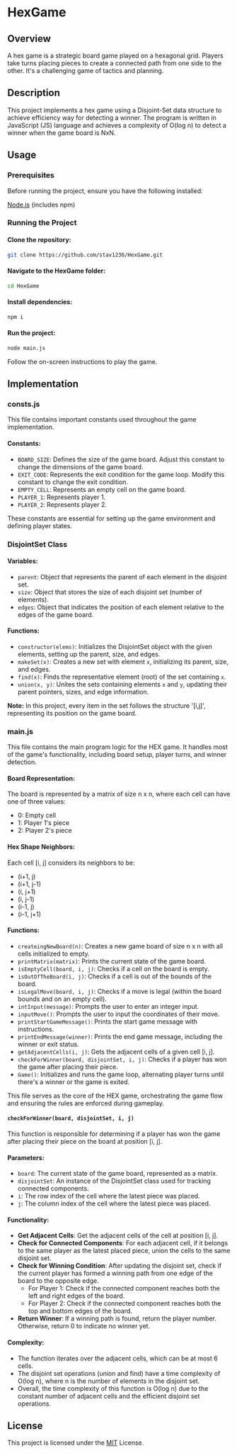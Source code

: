 # HexGame

## Overview

A hex game is a strategic board game played on a hexagonal grid. Players take turns placing pieces to create a connected path from one side to the other. It's a challenging game of tactics and planning.

## Description

This project implements a hex game using a Disjoint-Set data structure to achieve efficiency way for detecting a winner. The program is written in JavaScript (JS) language and achieves a complexity of O(log n) to detect a winner when the game board is NxN.

## Usage

### Prerequisites

Before running the project, ensure you have the following installed:

[Node.js](https://nodejs.org/) (includes npm)

### Running the Project

#### Clone the repository:

```bash
git clone https://github.com/stav1236/HexGame.git
```

#### Navigate to the HexGame folder:

```bash
cd HexGame
```

#### Install dependencies:

```bash
npm i
```

#### Run the project:

```bash
node main.js
```

Follow the on-screen instructions to play the game.

## Implementation

### consts.js

This file contains important constants used throughout the game implementation.

#### Constants:

- `BOARD_SIZE`: Defines the size of the game board. Adjust this constant to change the dimensions of the game board.
- `EXIT_CODE`: Represents the exit condition for the game loop. Modify this constant to change the exit condition.
- `EMPTY_CELL`: Represents an empty cell on the game board.
- `PLAYER_1`: Represents player 1.
- `PLAYER_2`: Represents player 2.

These constants are essential for setting up the game environment and defining player states.

### DisjointSet Class

#### Variables:

- `parent`: Object that represents the parent of each element in the disjoint set.
- `size`: Object that stores the size of each disjoint set (number of elements).
- `edges`: Object that indicates the position of each element relative to the edges of the game board.

#### Functions:

- `constructor(elems)`: Initializes the DisjointSet object with the given elements, setting up the parent, size, and edges.
- `makeSet(x)`: Creates a new set with element `x`, initializing its parent, size, and edges.
- `find(x)`: Finds the representative element (root) of the set containing `x`.
- `union(x, y)`: Unites the sets containing elements `x` and `y`, updating their parent pointers, sizes, and edge information.

**Note:** In this project, every item in the set follows the structure '[i,j]', representing its position on the game board.

### main.js

This file contains the main program logic for the HEX game. It handles most of the game's functionality, including board setup, player turns, and winner detection.

#### Board Representation:

The board is represented by a matrix of size n x n, where each cell can have one of three values:

- 0: Empty cell
- 1: Player 1's piece
- 2: Player 2's piece

#### Hex Shape Neighbors:

Each cell [i, j] considers its neighbors to be:

- (i+1, j)
- (i+1, j-1)
- (i, j+1)
- (i, j-1)
- (i-1, j)
- (i-1, j+1)

#### Functions:

- `createingNewBoard(n)`: Creates a new game board of size n x n with all cells initialized to empty.
- `printMatrix(matrix)`: Prints the current state of the game board.
- `isEmptyCell(board, i, j)`: Checks if a cell on the board is empty.
- `isOutOfTheBoard(i, j)`: Checks if a cell is out of the bounds of the board.
- `isLegalMove(board, i, j)`: Checks if a move is legal (within the board bounds and on an empty cell).
- `intInput(message)`: Prompts the user to enter an integer input.
- `inputMove()`: Prompts the user to input the coordinates of their move.
- `printStartGameMessage()`: Prints the start game message with instructions.
- `printEndMessage(winner)`: Prints the end game message, including the winner or exit status.
- `getAdjacentCells(i, j)`: Gets the adjacent cells of a given cell [i, j].
- `checkForWinner(board, disjointSet, i, j)`: Checks if a player has won the game after placing their piece.
- `Game()`: Initializes and runs the game loop, alternating player turns until there's a winner or the game is exited.

This file serves as the core of the HEX game, orchestrating the game flow and ensuring the rules are enforced during gameplay.

#### `checkForWinner(board, disjointSet, i, j)`

This function is responsible for determining if a player has won the game after placing their piece on the board at position [i, j].

#### Parameters:

- `board`: The current state of the game board, represented as a matrix.
- `disjointSet`: An instance of the DisjointSet class used for tracking connected components.
- `i`: The row index of the cell where the latest piece was placed.
- `j`: The column index of the cell where the latest piece was placed.

#### Functionality:

- **Get Adjacent Cells**: Get the adjacent cells of the cell at position [i, j].
- **Check for Connected Components**: For each adjacent cell, if it belongs to the same player as the latest placed piece, union the cells to the same disjoint set.
- **Check for Winning Condition**: After updating the disjoint set, check if the current player has formed a winning path from one edge of the board to the opposite edge.
  - For Player 1: Check if the connected component reaches both the left and right edges of the board.
  - For Player 2: Check if the connected component reaches both the top and bottom edges of the board.
- **Return Winner**: If a winning path is found, return the player number. Otherwise, return 0 to indicate no winner yet.

#### Complexity:

- The function iterates over the adjacent cells, which can be at most 6 cells.
- The disjoint set operations (union and find) have a time complexity of O(log n), where n is the number of elements in the disjoint set.
- Overall, the time complexity of this function is O(log n) due to the constant number of adjacent cells and the efficient disjoint set operations.

## License

This project is licensed under the [MIT](https://choosealicense.com/licenses/mit/) License.
